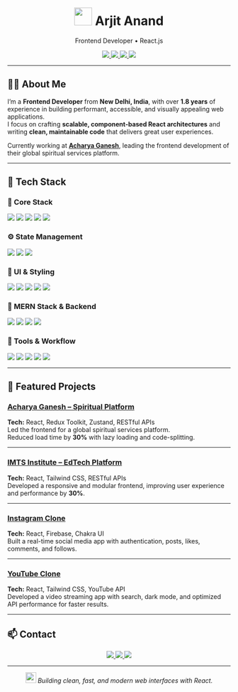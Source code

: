 <h1 align="center">
  <img src="https://img.icons8.com/color/96/000000/source-code.png" width="40"/>  
  Arjit Anand
</h1>

<p align="center">
  Frontend Developer • React.js
</p>

<p align="center">
  <a href="mailto:arjitanand88@gmail.com">
    <img src="https://img.shields.io/badge/Email-arjitanand88@gmail.com-D14836?style=flat&logo=gmail&logoColor=white" />
  </a>
  <a href="https://www.linkedin.com/in/arjit-anand">
    <img src="https://img.shields.io/badge/LinkedIn-Arjit%20Anand-0A66C2?style=flat&logo=linkedin&logoColor=white" />
  </a>
  <a href="https://github.com/ImArjit">
    <img src="https://img.shields.io/badge/GitHub-ImArjit-181717?style=flat&logo=github&logoColor=white" />
  </a>
  <a href="https://arjit-anand-portfolio.vercel.app">
    <img src="https://img.shields.io/badge/Portfolio-View%20Here-000000?style=flat&logo=vercel&logoColor=white" />
  </a>
</p>

---

## 👨‍💻 About Me

I’m a **Frontend Developer** from **New Delhi, India**, with over **1.8 years** of experience in building performant, accessible, and visually appealing web applications.  
I focus on crafting **scalable, component-based React architectures** and writing **clean, maintainable code** that delivers great user experiences.

Currently working at **[Acharya Ganesh](https://acharyaganesh.com)**, leading the frontend development of their global spiritual services platform.

---

## 🧠 Tech Stack

### 🧩 Core Stack
<p align="left">
  <img src="https://img.shields.io/badge/HTML5-E34F26?style=for-the-badge&logo=html5&logoColor=white" />
  <img src="https://img.shields.io/badge/CSS3-1572B6?style=for-the-badge&logo=css3&logoColor=white" />
  <img src="https://img.shields.io/badge/JavaScript-F7DF1E?style=for-the-badge&logo=javascript&logoColor=black" />
  <img src="https://img.shields.io/badge/React-61DAFB?style=for-the-badge&logo=react&logoColor=black" />
  <img src="https://img.shields.io/badge/Next.js-000000?style=for-the-badge&logo=nextdotjs&logoColor=white" />
</p>

### ⚙️ State Management
<p align="left">
  <img src="https://img.shields.io/badge/Redux%20Toolkit-764ABC?style=for-the-badge&logo=redux&logoColor=white" />
  <img src="https://img.shields.io/badge/Zustand-593D88?style=for-the-badge&logo=react&logoColor=white" />
  <img src="https://img.shields.io/badge/Context%20API-61DAFB?style=for-the-badge&logo=react&logoColor=black" />
</p>

### 🎨 UI & Styling
<p align="left">
  <img src="https://img.shields.io/badge/Tailwind%20CSS-06B6D4?style=for-the-badge&logo=tailwindcss&logoColor=white" />
  <img src="https://img.shields.io/badge/Chakra%20UI-319795?style=for-the-badge&logo=chakraui&logoColor=white" />
  <img src="https://img.shields.io/badge/Bootstrap-563D7C?style=for-the-badge&logo=bootstrap&logoColor=white" />
  <img src="https://img.shields.io/badge/Shadcn-000000?style=for-the-badge&logo=shadcnui&logoColor=white" />
  <img src="https://img.shields.io/badge/Figma-F24E1E?style=for-the-badge&logo=figma&logoColor=white" />
</p>

### 🧰 MERN Stack & Backend
<p align="left">
  <img src="https://img.shields.io/badge/MongoDB-47A248?style=for-the-badge&logo=mongodb&logoColor=white" />
  <img src="https://img.shields.io/badge/Express.js-000000?style=for-the-badge&logo=express&logoColor=white" />
  <img src="https://img.shields.io/badge/React-61DAFB?style=for-the-badge&logo=react&logoColor=black" />
  <img src="https://img.shields.io/badge/Node.js-339933?style=for-the-badge&logo=nodedotjs&logoColor=white" />
</p>

### 🧩 Tools & Workflow
<p align="left">
  <img src="https://img.shields.io/badge/Git-F05032?style=for-the-badge&logo=git&logoColor=white" />
  <img src="https://img.shields.io/badge/GitHub-181717?style=for-the-badge&logo=github&logoColor=white" />
  <img src="https://img.shields.io/badge/VS%20Code-007ACC?style=for-the-badge&logo=visualstudiocode&logoColor=white" />
  <img src="https://img.shields.io/badge/Postman-FF6C37?style=for-the-badge&logo=postman&logoColor=white" />
  <img src="https://img.shields.io/badge/Firebase-FFCA28?style=for-the-badge&logo=firebase&logoColor=black" />
</p>

---

## 💼 Featured Projects

### [Acharya Ganesh – Spiritual Platform](https://acharyaganesh.com)
**Tech:** React, Redux Toolkit, Zustand, RESTful APIs  
Led the frontend for a global spiritual services platform.  
Reduced load time by **30%** with lazy loading and code-splitting.

---

### [IMTS Institute – EdTech Platform](https://imtsinstitute.com)
**Tech:** React, Tailwind CSS, RESTful APIs  
Developed a responsive and modular frontend, improving user experience and performance by **30%**.

---

### [Instagram Clone](https://arjit-post-app.vercel.app)  
**Tech:** React, Firebase, Chakra UI  
Built a real-time social media app with authentication, posts, likes, comments, and follows.

---

### [YouTube Clone](https://arjit-streaming.vercel.app)  
**Tech:** React, Tailwind CSS, YouTube API  
Developed a video streaming app with search, dark mode, and optimized API performance for faster results.

---

## 📫 Contact

<p align="center">
  <a href="mailto:arjitanand88@gmail.com">
    <img src="https://img.shields.io/badge/Gmail-arjitanand88@gmail.com-D14836?style=for-the-badge&logo=gmail&logoColor=white" />
  </a>
  <a href="https://www.linkedin.com/in/arjit-anand">
    <img src="https://img.shields.io/badge/LinkedIn-Arjit%20Anand-0A66C2?style=for-the-badge&logo=linkedin&logoColor=white" />
  </a>
  <a href="https://arjit-anand-portfolio.vercel.app">
    <img src="https://img.shields.io/badge/Portfolio-View%20Portfolio-000000?style=for-the-badge&logo=vercel&logoColor=white" />
  </a>
</p>

---

<p align="center">
  <img src="https://img.icons8.com/ios-filled/50/000000/code-file.png" width="24" />
  <i>Building clean, fast, and modern web interfaces with React.</i>
</p>
